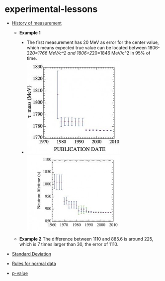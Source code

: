 # experimental-lessons

* [History of measurement](https://www.quantumdiaries.org/2009/06/08/history-of-measurement/)
  * **Example 1** 
    * The first measurement has 20 MeV as error for the center value, which means expected true value can be located between 1806-2*20=1766 MeV/c^2 and 1806+2*20=1846 MeV/c^2 in 95% of time. 
    * ![](https://github.com/alonzi/experimental-lessons/blob/master/tau-mass3-300x298.jpg) ![](https://github.com/alonzi/experimental-lessons/blob/master/neutron-lifetime-300x244.jpg)
    
  * **Example 2** The difference between 1110 and 885.6 is around 225, which is 7 times larger than 30, the error of 1110.
  
* [Standard Deviation](https://en.wikipedia.org/wiki/Standard_deviation)
* [Rules for normal data](https://en.wikipedia.org/wiki/Standard_deviation#Rules_for_normally_distributed_data)
* [p-value](https://en.wikipedia.org/wiki/P-value#Definition_and_interpretation)
